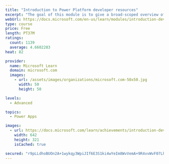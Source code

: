 ```yaml
---
title: "Introduction to Power Platform developer resources"
excerpt: "The goal of this module is to give a broad-scoped overview of the developer experience as it relates to the Power Platform.  It will cover a high-level introduction how the ecosystem is represented, with the intended audience being a software developer with limited experience in working with the Power Platform."
webUrl: https://docs.microsoft.com/en-us/learn/modules/introduction-developing-power-platform/
type: course
price: Free
length: PT37M
ratings:
  count: 1139
  average: 4.6602283
heat: 82

provider:
  name: Microsoft Learn
  domain: microsoft.com
  images:
    - url: /assets/images/organizations/microsoft.com-50x50.jpg
      width: 50
      height: 50

levels:
  - Advanced

topics:
  - Power Apps

images:
  - url: https://docs.microsoft.com/learn/achievements/introduction-developing-power-platform-social.png
    width: 642
    height: 321
    isCached: true

secured: "r9pLLdhoBUOn2A+1wykqy3WpiJIf6E3S1ki4wYeIm8WvVemA+9R4vvWvF07Lhyg1zeFNe+GVVM1QAOnBUkAgbpL+QnaIgHsImzapv7CdG5ZgU9oR6v2s1Ylqj9x91IfPNiZhkmPuB9ZPFubkmVcJ1ZZ17EQSA4AURMWmKiOukObDKMAwPh/YZ7ua0205mvo+ZVRClzR5jwAoSjcV5NUNF5JNomw+P4ue4SFNPIrITcM1APVs1ATT46xjmzLR3RGb59Gye+Uj2HjgB2Kr2Q8vci93HGiOcB0RuhTYcKAiWTFZr6T4LQiW9V64/51Z1m5CQxBgIZc6tzesNu+ctjiLwNbb38Krap77CJI+0a0FVV9pS6iavJCRLy4+XRSosQHmjYuteoJLvgg9400SloxDBA==;7ow66dQnFA3X66ycVwnadQ=="
---
```


